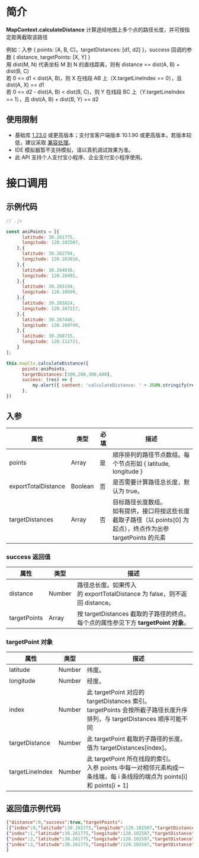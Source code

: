 
# 简介
**MapContext.calculateDistance** 计算途经地图上多个点的路径长度，并可按指定距离截取该路径

例如：入参 { points: [A, B, C]，targetDistances: [d1, d2] }，success 回调的参数 { distance, targetPoints: [X, Y] } <br>用 dist(M, N) 代表坐标 M 到 N 的直线距离，则有 distance == dist(A, B) + dist(B, C)<br>若 0 <= d1 < dist(A, B)，则 X 在线段 AB 上（X.targetLineIndex == 0），且 dist(A, X) == d1<br>若 0 <= d2 - dist(A, B) < dist(B, C)，则 Y 在线段 BC 上（Y.targetLineIndex == 1），且 dist(A, B) + dist(B, Y) == d2

## 使用限制

- 基础库 [1.23.0](https://opendocs.alipay.com/mini/framework/lib) 或更高版本；支付宝客户端版本 10.1.90 或更高版本，若版本较低，建议采取 [兼容处理](https://opendocs.alipay.com/mini/framework/compatibility)。
- IDE 模拟器暂不支持模拟，请以真机调试效果为准。
- 此 API 支持个人支付宝小程序、企业支付宝小程序使用。

# 接口调用

## 示例代码
```javascript
// .js

const aniPoints = [{
      latitude: 30.261775,
      longitude: 120.102507,
    },{
      latitude: 30.262794,
      longitude: 120.103816,
    },{
      latitude: 30.264036,
      longitude: 120.10491,
    },{
      latitude: 30.265194,
      longitude: 120.10609,
    },{
      latitude: 30.265824,
      longitude: 120.107217,
    },{
      latitude: 30.267446,
      longitude: 120.109749,
    },{
      latitude: 30.268715,
      longitude: 120.112721,
    }
];

this.mapCtx.calculateDistance({
      points:aniPoints,
      targetDistances:[100,200,300,600],
      success: (res) => {
          my.alert({ content: 'calculateDistance: ' + JSON.stringify(res), });
      },
})
```


## 入参
| **属性** | **类型** | **必填** | **描述** |
| --- | --- | --- | --- |
| points | Array | 是 | 顺序排列的路径节点数组。每个节点形如 { latitude, longitude } |
| exportTotalDistance | Boolean | 否 | 是否需要计算路径总长度，默认为 true。 |
| targetDistances | Array | 否 | 目标路径长度数组。<br>如有提供，接口将按这些长度截取子路径（以 points[0] 为起点），终点作为出参 targetPoints 的元素 |


### success 返回值
| **属性** | **类型** | **描述** |
| --- | --- | --- |
| distance | Number | 路径总长度。如果传入的 exportTotalDistance 为 false，则不返回 distance。
| targetPoints | Array | 按 targetDistances 截取的子路径的终点。<br />每个点的属性参见下方 **targetPoint 对象**。 |


### targetPoint 对象
| **属性** | **类型** | **描述** |
| --- | --- | --- |
| latitude | Number | 纬度。 |
| longitude | Number | 经度。 |
| index | Number | 此 targetPoint 对应的 targetDistances 索引。<br>targetPoints 会按所截子路径长度升序排列，与 targetDistances 顺序可能不同 |
| targetDistance | Number | 此 targetPoint 截取的子路径的长度。值为 targetDistances[index]。 |
| targetLineIndex | Number | 此 targetPoint 所在线段的索引。<br>入参 points 中每一对相邻元素构成一条线端，每 i 条线段的端点为 points[i] 和 points[i + 1] |


## 返回值示例代码
```json
{"distance":0,"success":true,"targetPoints":
[{"index":0,"latitude":30.261775,"longitude":120.102507,"targetDistance":100,"targetLineIndex":0},
{"index":1,"latitude":30.261775,"longitude":120.102507,"targetDistance":200,"targetLineIndex":0},
{"index":2,"latitude":30.261775,"longitude":120.102507,"targetDistance":300,"targetLineIndex":0},
{"index":3,"latitude":30.261775,"longitude":120.102507,"targetDistance":600,"targetLineIndex":0}]
}
```
